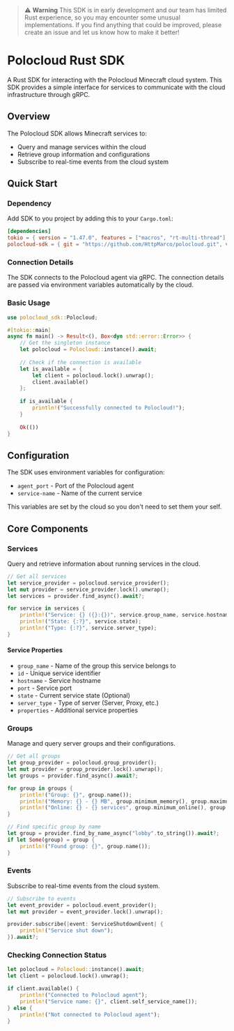 > ⚠️ **Warning** This SDK is in early development and our team has limited Rust experience, so you may encounter some
> unusual implementations. If you find anything that could be improved, please create an issue and let us know how to make
> it better!

# Polocloud Rust SDK
A Rust SDK for interacting with the Polocloud Minecraft cloud system. This SDK provides a simple interface for services to communicate with the cloud infrastructure through gRPC.

## Overview

The Polocloud SDK allows Minecraft services to:
- Query and manage services within the cloud
- Retrieve group information and configurations
- Subscribe to real-time events from the cloud system

## Quick Start

### Dependency

Add SDK to you project by adding this to your `Cargo.toml`:

```toml
[dependencies]
tokio = { version = "1.47.0", features = ["macros", "rt-multi-thread"] }
polocloud-sdk = { git = "https://github.com/HttpMarco/polocloud.git", version = "3.0.0-pre.5-SNAPSHOT" }
```

### Connection Details

The SDK connects to the Polocloud agent via gRPC. The connection details are passed via environment variables automatically by the cloud.

### Basic Usage

```rust
use polocloud_sdk::Polocloud;

#[tokio::main]
async fn main() -> Result<(), Box<dyn std::error::Error>> {
    // Get the singleton instance
    let polocloud = Polocloud::instance().await;
    
    // Check if the connection is available
    let is_available = {
        let client = polocloud.lock().unwrap();
        client.available()
    };
    
    if is_available {
        println!("Successfully connected to Polocloud!");
    }
    
    Ok(())
}
```

## Configuration

The SDK uses environment variables for configuration:

- `agent_port` - Port of the Polocloud agent
- `service-name` - Name of the current service

This variables are set by the cloud so you don't need to set them your self.

## Core Components

### Services

Query and retrieve information about running services in the cloud.

```rust
// Get all services
let service_provider = polocloud.service_provider();
let mut provider = service_provider.lock().unwrap();
let services = provider.find_async().await?;

for service in services {
    println!("Service: {} ({}:{})", service.group_name, service.hostname, service.port);
    println!("State: {:?}", service.state);
    println!("Type: {:?}", service.server_type);
}
```

#### Service Properties

- `group_name` - Name of the group this service belongs to
- `id` - Unique service identifier
- `hostname` - Service hostname
- `port` - Service port
- `state` - Current service state (Optional)
- `server_type` - Type of server (Server, Proxy, etc.)
- `properties` - Additional service properties

### Groups

Manage and query server groups and their configurations.

```rust
// Get all groups
let group_provider = polocloud.group_provider();
let mut provider = group_provider.lock().unwrap();
let groups = provider.find_async().await?;

for group in groups {
    println!("Group: {}", group.name());
    println!("Memory: {} - {} MB", group.minimum_memory(), group.maximum_memory());
    println!("Online: {} - {} services", group.minimum_online(), group.maximum_online());
}

// Find specific group by name
let group = provider.find_by_name_async("lobby".to_string()).await?;
if let Some(group) = group {
    println!("Found group: {}", group.name());
}
```

### Events

Subscribe to real-time events from the cloud system.

```rust
// Subscribe to events
let event_provider = polocloud.event_provider();
let mut provider = event_provider.lock().unwrap();

provider.subscribe(|event: ServiceShutdownEvent| {
    println!("Service shut down");
}).await?;
```

### Checking Connection Status

```rust
let polocloud = Polocloud::instance().await;
let client = polocloud.lock().unwrap();

if client.available() {
    println!("Connected to Polocloud agent");
    println!("Service name: {}", client.self_service_name());
} else {
    println!("Not connected to Polocloud agent");
}
```
